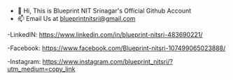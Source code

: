 - 👋 Hi, This is Blueprint NIT Srinagar's Official Github Account
- 📫 Email Us at blueprintnitsri@gmail.com

-LinkedIN: https://www.linkedin.com/in/blueprint-nitsri-483690221/

-Facebook: https://www.facebook.com/Blueprint-nitsri-107499065023888/

-Instagram: https://www.instagram.com/blueprint_nitsri/?utm_medium=copy_link
